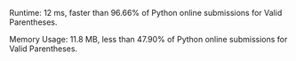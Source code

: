 Runtime: 12 ms, faster than 96.66% of Python online submissions for Valid Parentheses.

Memory Usage: 11.8 MB, less than 47.90% of Python online submissions for Valid Parentheses.
